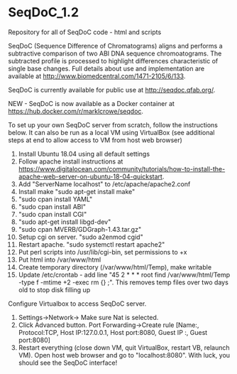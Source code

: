 # SeqDoC_1.2
Repository for all of SeqDoC code - html and scripts

SeqDoC (Sequence Difference of Chromatograms) aligns and performs a subtractive comparison of two ABI DNA sequence chromoatograms. The subtracted profile is processed to highlight differences characteristic of single base changes. Full details about use and implementation are available at http://www.biomedcentral.com/1471-2105/6/133.

SeqDoC is currently available for public use at http://seqdoc.qfab.org/. 


NEW - SeqDoC is now available as a Docker container at https://hub.docker.com/r/marklcrowe/seqdoc.



To set up your own SeqDoC server from scratch, follow the instructions below. It can also be run as a local VM using VirtualBox (see additional steps at end to allow access to VM from host web browser)

1. Install Ubuntu 18.04 using all default settings
2. Follow apache install instructions at https://www.digitalocean.com/community/tutorials/how-to-install-the-apache-web-server-on-ubuntu-18-04-quickstart. 
3. Add "ServerName localhost" to /etc/apache/apache2.conf
4. Install make "sudo apt-get install make"
5. "sudo cpan install YAML"
6. "sudo cpan install ABI"
7. "sudo cpan install CGI"
8. "sudo apt-get install libgd-dev"
9. "sudo cpan MVERB/GDGraph-1.43.tar.gz"
10. Setup cgi on server. "sudo a2enmod cgid"
11. Restart apache. "sudo systemctl restart apache2"
12. Put perl scripts into /usr/lib/cgi-bin, set permissions to +x
13. Put html into /var/www/html
14. Create temporary directory (/var/www/html/Temp), make writable
14. Update /etc/crontab - add line "45 2	* * *	root	find /var/www/html/Temp -type f -mtime +2 -exec rm {} \;". This removes temp files over two days old to stop disk filling up

Configure Virtualbox to access SeqDoC server. 
1. Settings->Network-> Make sure Nat is selected. 
2. Click Advanced button. Port Forwarding->Create rule [Name:<anything>, Protocol:TCP, Host IP:127.0.0.1, Host port:8080, Guest IP :<blank>, Guest port:8080]
3. Restart everything (close down VM, quit VirtualBox, restart VB, relaunch VM). Open host web browser and go to "localhost:8080". With luck, you should see the SeqDoC interface!
